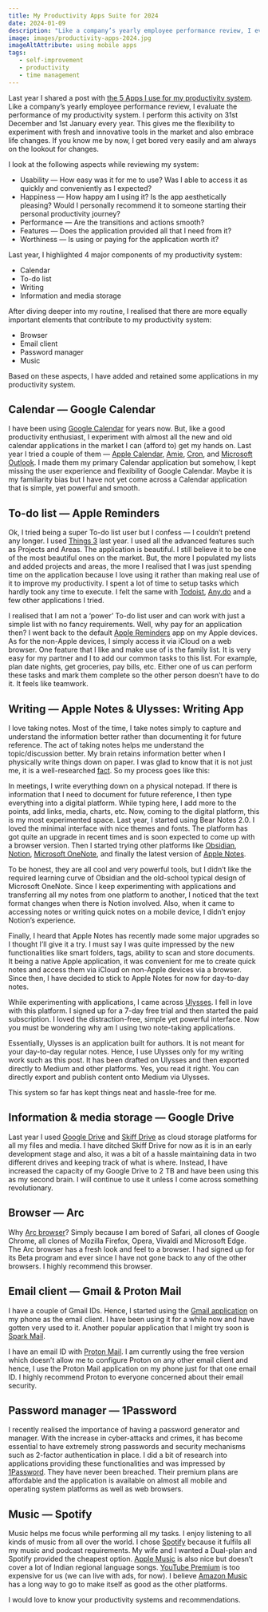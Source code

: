 ```yaml
---
title: My Productivity Apps Suite for 2024
date: 2024-01-09
description: "Like a company’s yearly employee performance review, I evaluate the performance of my productivity system. I perform this activity on 31st December and 1st January every year. This gives me the flexibility to experiment with fresh and innovative tools in the market and also embrace life changes. If you know me by now, I get bored very easily and am always on the lookout for changes."
image: images/productivity-apps-2024.jpg
imageAltAttribute: using mobile apps
tags:
   - self-improvement
   - productivity 
   - time management
---
```

Last year I shared a post with [the 5 Apps I use for my productivity system](https://athemtikna.medium.com/the-5-apps-i-use-for-my-productivity-system-d8517eae9da4). Like a company’s yearly employee performance review, I evaluate the performance of my productivity system. I perform this activity on 31st December and 1st January every year. This gives me the flexibility to experiment with fresh and innovative tools in the market and also embrace life changes. If you know me by now, I get bored very easily and am always on the lookout for changes.

I look at the following aspects while reviewing my system:  
* Usability — How easy was it for me to use? Was I able to access it as quickly and conveniently as I expected?
* Happiness — How happy am I using it? Is the app aesthetically pleasing? Would I personally recommend it to someone starting their personal productivity journey?
* Performance — Are the transitions and actions smooth?
* Features — Does the application provided all that I need from it?
* Worthiness — Is using or paying for the application worth it?

Last year, I highlighted 4 major components of my productivity system:  
* Calendar
* To-do list
* Writing
* Information and media storage

After diving deeper into my routine, I realised that there are more equally important elements that contribute to my productivity system:  
* Browser
* Email client
* Password manager
* Music  

Based on these aspects, I have added and retained some applications in my productivity system.  

## Calendar — Google Calendar  

I have been using [Google Calendar](https://calendar.google.com/calendar/u/0/r) for years now. But, like a good productivity enthusiast, I experiment with almost all the new and old calendar applications in the market I can (afford to) get my hands on. Last year I tried a couple of them — [Apple Calendar](https://www.icloud.com/calendar), [Amie](https://www.amie.so/), [Cron](https://cron.com/), and [Microsoft Outlook](https://www.microsoft.com/en-au/microsoft-365/outlook/email-and-calendar-software-microsoft-outlook). I made them my primary Calendar application but somehow, I kept missing the user experience and flexibility of Google Calendar. Maybe it is my familiarity bias but I have not yet come across a Calendar application that is simple, yet powerful and smooth.  

## To-do list — Apple Reminders  

Ok, I tried being a super To-do list user but I confess — I couldn’t pretend any longer. I used [Things 3](https://culturedcode.com/things/) last year. I used all the advanced features such as Projects and Areas. The application is beautiful. I still believe it to be one of the most beautiful ones on the market. But, the more I populated my lists and added projects and areas, the more I realised that I was just spending time on the application because I love using it rather than making real use of it to improve my productivity. I spent a lot of time to setup tasks which hardly took any time to execute. I felt the same with [Todoist](https://todoist.com/), [Any.do](https://www.any.do/en) and a few other applications I tried.

I realised that I am not a ‘power’ To-do list user and can work with just a simple list with no fancy requirements. Well, why pay for an application then? I went back to the default [Apple Reminders](https://www.icloud.com/reminders) app on my Apple devices. As for the non-Apple devices, I simply access it via iCloud on a web browser. One feature that I like and make use of is the family list. It is very easy for my partner and I to add our common tasks to this list. For example, plan date nights, get groceries, pay bills, etc. Either one of us can perform these tasks and mark them complete so the other person doesn’t have to do it. It feels like teamwork.

## Writing — Apple Notes & Ulysses: Writing App

I love taking notes. Most of the time, I take notes simply to capture and understand the information better rather than documenting it for future reference. The act of taking notes helps me understand the topic/discussion better. My brain retains information better when I physically write things down on paper. I was glad to know that it is not just me, it is a well-researched [fact](https://www.sciencedaily.com/releases/2021/03/210319080820.htm). So my process goes like this:

In meetings, I write everything down on a physical notepad.
If there is information that I need to document for future reference, I then type everything into a digital platform. While typing here, I add more to the points, add links, media, charts, etc.
Now, coming to the digital platform, this is my most experimented space. Last year, I started using Bear Notes 2.0. I loved the minimal interface with nice themes and fonts. The platform has got quite an upgrade in recent times and is soon expected to come up with a browser version. Then I started trying other platforms like [Obsidian](https://obsidian.md/), [Notion](https://www.notion.so/), [Microsoft OneNote](https://www.microsoft.com/en-us/microsoft-365/onenote/digital-note-taking-app), and finally the latest version of [Apple Notes](https://www.icloud.com/notes).

To be honest, they are all cool and very powerful tools, but I didn’t like the required learning curve of Obsidian and the old-school typical design of Microsoft OneNote. Since I keep experimenting with applications and transferring all my notes from one platform to another, I noticed that the text format changes when there is Notion involved. Also, when it came to accessing notes or writing quick notes on a mobile device, I didn’t enjoy Notion’s experience.

Finally, I heard that Apple Notes has recently made some major upgrades so I thought I’ll give it a try. I must say I was quite impressed by the new functionalities like smart folders, tags, ability to scan and store documents. It being a native Apple application, it was convenient for me to create quick notes and access them via iCloud on non-Apple devices via a browser. Since then, I have decided to stick to Apple Notes for now for day-to-day notes.

While experimenting with applications, I came across [Ulysses](https://ulysses.app/). I fell in love with this platform. I signed up for a 7-day free trial and then started the paid subscription. I loved the distraction-free, simple yet powerful interface. Now you must be wondering why am I using two note-taking applications.

Essentially, Ulysses is an application built for authors. It is not meant for your day-to-day regular notes. Hence, I use Ulysses only for my writing work such as this post. It has been drafted on Ulysses and then exported directly to Medium and other platforms. Yes, you read it right. You can directly export and publish content onto Medium via Ulysses.

This system so far has kept things neat and hassle-free for me.

## Information & media storage — Google Drive

Last year I used [Google Drive](https://www.google.com/intl/en_au/drive/) and [Skiff Drive](https://skiff.com/drive) as cloud storage platforms for all my files and media. I have ditched Skiff Drive for now as it is in an early development stage and also, it was a bit of a hassle maintaining data in two different drives and keeping track of what is where. Instead, I have increased the capacity of my Google Drive to 2 TB and have been using this as my second brain. I will continue to use it unless I come across something revolutionary.

## Browser — Arc

Why [Arc browser](https://arc.net/)? Simply because I am bored of Safari, all clones of Google Chrome, all clones of Mozilla Firefox, Opera, Vivaldi and Microsoft Edge. The Arc browser has a fresh look and feel to a browser. I had signed up for its Beta program and ever since I have not gone back to any of the other browsers. I highly recommend this browser.  

## Email client — Gmail & Proton Mail

I have a couple of Gmail IDs. Hence, I started using the [Gmail application](https://apps.apple.com/us/app/gmail-email-by-google/id422689480) on my phone as the email client. I have been using it for a while now and have gotten very used to it. Another popular application that I might try soon is [Spark Mail](https://sparkmailapp.com/).

I have an email ID with [Proton Mail](https://proton.me/mail). I am currently using the free version which doesn’t allow me to configure Proton on any other email client and hence, I use the Proton Mail application on my phone just for that one email ID. I highly recommend Proton to everyone concerned about their email security.

## Password manager — 1Password

I recently realised the importance of having a password generator and manager. With the increase in cyber-attacks and crimes, it has become essential to have extremely strong passwords and security mechanisms such as 2-factor authentication in place. I did a bit of research into applications providing these functionalities and was impressed by [1Password](https://1password.com/downloads/android/). They have never been breached. Their premium plans are affordable and the application is available on almost all mobile and operating system platforms as well as web browsers.

## Music — Spotify

Music helps me focus while performing all my tasks. I enjoy listening to all kinds of music from all over the world. I chose [Spotify](https://open.spotify.com/) because it fulfils all my music and podcast requirements. My wife and I wanted a Dual-plan and Spotify provided the cheapest option. [Apple Music](https://music.apple.com/us/browse) is also nice but doesn’t cover a lot of Indian regional language songs. [YouTube Premium](https://www.youtube.com/premium) is too expensive for us (we can live with ads, for now). I believe [Amazon Music](https://music.amazon.com/) has a long way to go to make itself as good as the other platforms.

I would love to know your productivity systems and recommendations.